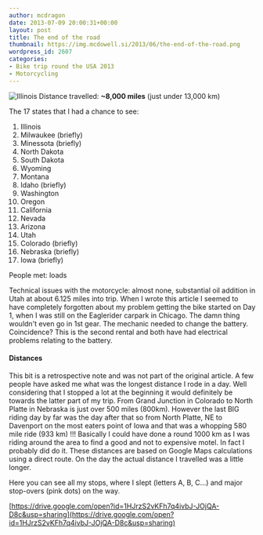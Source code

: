 ```yaml
---
author: mcdragon
date: 2013-07-09 20:00:31+00:00
layout: post
title: The end of the road
thumbnail: https://img.mcdowell.si/2013/06/the-end-of-the-road.png
wordpress_id: 2607
categories:
- Bike trip round the USA 2013
- Motorcycling
---
```


![Illinois](https://img.mcdowell.si/2013/06/Illinois-1.jpg)
Distance travelled: **~8,000 miles** (just under 13,000 km)

The 17 states that I had a chance to see:
 	
1. Illinois
2. Milwaukee (briefly)
3. Minessota (briefly)
4. North Dakota
5. South Dakota
6. Wyoming
7. Montana
8. Idaho (briefly)
9. Washington
10. Oregon
11. California
12. Nevada
13. Arizona
14. Utah
15. Colorado (briefly)
16. Nebraska (briefly)
17. Iowa (briefly)

People met: loads

Technical issues with the motorcycle: almost none, substantial oil addition in Utah at about 6.125 miles into trip. When I wrote this article I seemed to have completely forgotten about my problem getting the bike started on Day 1, when I was still on the Eaglerider carpark in Chicago. The damn thing wouldn't even go in 1st gear. The mechanic needed to change the battery. Coincidence? This is the second rental and both have had electrical problems relating to the battery.

#### Distances

This bit is a retrospective note and was not part of the original article. A few people have asked me what was the longest distance I rode in a day. Well considering that I stopped a lot at the beginning it would definitely be towards the latter part of my trip. From Grand Junction in Colorado to North Platte in Nebraska is just over 500 miles (800km). However the last BIG riding day by far was the day after that so from North Platte, NE to Davenport on the most eaters point of Iowa and that was a whopping 580 mile ride (933 km) !!!
Basically I could have done a round 1000 km as I was riding around the area to find a good and not to expensive motel. In fact I probably did do it. These distances are based on Google Maps calculations using a direct route. On the day the actual distance I travelled was a little longer.

Here you can see all my stops, where I slept (letters A, B, C...) and major stop-overs (pink dots) on the way.

[https://drive.google.com/open?id=1HJrzS2vKFh7q4ivbJ-JOjQA-D8c&usp=sharing](https://drive.google.com/open?id=1HJrzS2vKFh7q4ivbJ-JOjQA-D8c&usp=sharing)


